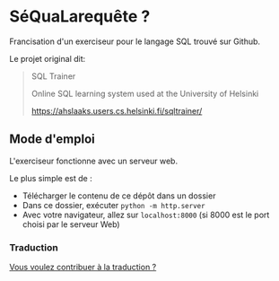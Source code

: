 # SéQuaLarequête ?

Francisation d'un exerciseur pour le langage SQL trouvé sur Github.

Le projet original dit: 
> SQL Trainer
>
>Online SQL learning system used at the University of Helsinki
>
>https://ahslaaks.users.cs.helsinki.fi/sqltrainer/

## Mode d'emploi

L'exerciseur fonctionne avec un serveur web.

Le plus simple est de :

- Télécharger le contenu de ce dépôt dans un dossier 
- Dans ce dossier, exécuter `python -m http.server`
- Avec votre navigateur, allez sur `localhost:8000` (si 8000 est le port
 choisi par le serveur Web)
 
### Traduction 

[Vous voulez contribuer à la traduction ?](francisation.md)
